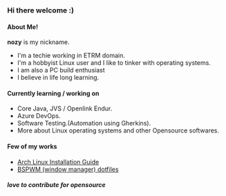### Hi there welcome :)<br>

#### About Me!
<b>nozy</b> is my nickname.</b><br>
- I'm a techie working in ETRM domain.<br>
- I'm a hobbyist Linux user and I like to tinker with operating systems.<br>
- I am also a PC build enthusiast <br>
- I believe in life long learning.<br>

#### Currently learning / working on
- Core Java, JVS / Openlink Endur.
- Azure DevOps.
- Software Testing.(Automation using Gherkins).
- More about Linux operating systems and other Opensource softwares.

#### Few of my works
- [Arch Linux Installation Guide](https://github.com/geeknozy/Arch-Linux-Installation-Guide)
- [BSPWM (window manager) dotfiles](https://github.com/geeknozy/bspwm-dotfiles)

##### love to contribute for opensource
